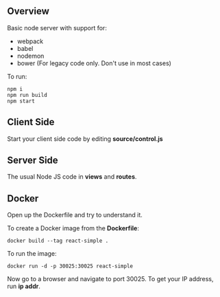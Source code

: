 ## Overview

Basic node server with support for:

- webpack
- babel
- nodemon
- bower (For legacy code only. Don't use in most cases)

To run:

    npm i
    npm run build
    npm start

## Client Side

Start your client side code by editing **source/control.js**

## Server Side

The usual Node JS code in **views** and **routes**.

## Docker

Open up the Dockerfile and try to understand it.

To create a Docker image from the **Dockerfile**:

	docker build --tag react-simple .

To run the image:

	docker run -d -p 30025:30025 react-simple

Now go to a browser and navigate to port 30025. To get your IP address, run **ip addr**.
